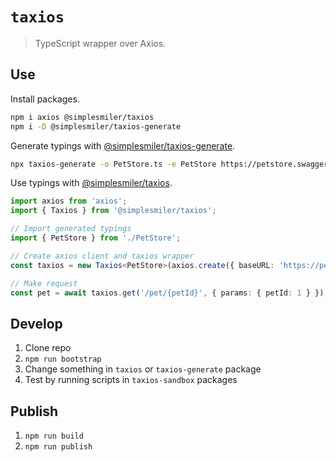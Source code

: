 # `taxios`

> TypeScript wrapper over Axios.

## Use

Install packages.

```sh
npm i axios @simplesmiler/taxios
npm i -D @simplesmiler/taxios-generate
```

Generate typings with [@simplesmiler/taxios-generate](https://github.com/simplesmiler/taxios/tree/master/packages/taxios-generate).

```sh
npx taxios-generate -o PetStore.ts -e PetStore https://petstore.swagger.io/v2/swagger.json
```

Use typings with [@simplesmiler/taxios](https://github.com/simplesmiler/taxios/tree/master/packages/taxios).

```ts
import axios from 'axios';
import { Taxios } from '@simplesmiler/taxios';

// Import generated typings
import { PetStore } from './PetStore';

// Create axios client and taxios wrapper
const taxios = new Taxios<PetStore>(axios.create({ baseURL: 'https://petstore.swagger.io/v2' }));

// Make request
const pet = await taxios.get('/pet/{petId}', { params: { petId: 1 } });
```

## Develop

1. Clone repo
2. `npm run bootstrap`
3. Change something in `taxios` or `taxios-generate` package
4. Test by running scripts in `taxios-sandbox` packages

## Publish

1. `npm run build`
2. `npm run publish`
